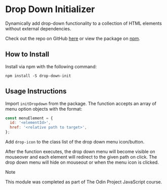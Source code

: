 # Drop Down Initializer

Dynamically add drop-down functionality to a collection of HTML elements without external dependencies.

Check out the repo on GitHub [here](https://github.com/jwsmith24/drop-down-init) or view the package on [npm](https://www.npmjs.com/package/drop-down-init?activeTab=readme).

## How to Install

Install via npm with the following command:

`npm install -S drop-down-init`

## Usage Instructions

Import `initDropdown` from the package. The function accepts an array of menu option objects with the format:

```javascript
const menuElement = {
  id: '<elementId>',
  href: '<relative path to target>',
};
```

Add `drop-icon` to the class list of the drop down menu icon/button.

After the function executes, the drop down menu will become visible on mouseover and each element will redirect to the given path on click. The drop down menu will hide on mouseout or when the menu icon is clicked.

> [!NOTE]
> This module was completed as part of The Odin Project JavaScript course.
